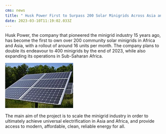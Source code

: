 ```yaml
---
cms: news
title: " Husk Power First to Surpass 200 Solar Minigrids Across Asia and Africa"
date: 2023-03-10T11:19:02.033Z
---
```

Husk Power, the company that pioneered the minigrid industry 15 years ago, has become the first to own over 200 community solar minigrids in Africa and Asia, with a rollout of around 16 units per month. The company plans to double its endeavour to 400 minigrids by the end of 2023, while also expanding its operations in Sub-Saharan Africa. 

![solar panel](image6.png "Example Minigrid solar panel.")

The main aim of the project is to scale the minigrid industry in order to ultimately achieve universal electrification in Asia and Africa, and provide access to modern, affordable, clean, reliable energy for all.